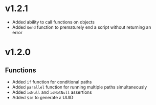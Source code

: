 # v1.2.1
* Added ability to call functions on objects
* Added `$end` function to prematurely end a script without returning an error

# v1.2.0

## Functions
* Added `if` function for conditional paths
* Added `parallel` function for running multiple paths simultaneously 
* Added `isNull` and `isNotNull` assertions
* Added `$id` to generate a UUID
